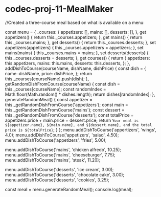 # codec-proj-11-MealMaker
//Created a three-course meal based on what is available on a menu


const menu = {
  _courses: {
    appetizers: [],
    mains: [],
    desserts: [],
  },
  get appetizers() {
    return this._courses.appetizers;
  },
  get mains() {
    return this._courses.mains;
  },
  get desserts() {
    return this._courses.desserts;
  },
  set appetizers(appetizers) {
    this._courses.appetizers = appetizers;
  },
  set mains(mains) {
    this._courses.mains = mains;
  },
  set desserts(desserts) {
    this._courses.desserts = desserts;
  },
  get courses() {
    return {
      appetizers: this.appetizers,
      mains: this.mains,
      desserts: this.desserts,
    };
  },
  addDishToCourse(courseName, dishName, dishPrice) {
    const dish = {
      name: dishName,
      price: dishPrice,
    };
    return this._courses[courseName].push(dish);
  },
  getRandomDishFromCourse(courseName) {
    const dish = this._courses[courseName];
    const randomIndex = Math.floor(Math.random() * dishes.length);
    return dishes[randomIndex];
  },
  generateRandomMeal() {
    const appetizer = this._getRandomDishFromCourse('appetizers');
    const main = this._getRandomDishFromCourse('mains');
    const dessert = this._getRandomDishFromCourse('desserts');
    const totalPrice = appetizers.price + main.price + dessert.price;
    return `Your meal is ${appetizer.name}, ${main.name}, and ${dessert.name}, and the total price is ${totalPrice}`;
  }
};
menu.addDishToCourse('appertizers', 'wings', 4.0);
menu.addDishToCourse('appetizers', 'salad', 4.50);
menu.addDishToCourse('appetizers', 'fries', 5.00);

menu.addDishToCourse('mains', 'chicken alfredo', 10.25);
menu.addDishToCourse('mains', 'cheeseburger', 7.75);
menu.addDishToCourse('mains', 'steak', 11.20);

menu.addDishToCourse('desserts', 'ice cream', 3.00);
menu.addDishToCourse('desserts', 'chocolate cake', 3.00);
menu.addDishToCourse('desserts', 'cookies', 3.25);

const meal = menu.generateRandomMeal();
console.log(meal);

